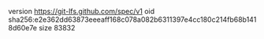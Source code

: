 version https://git-lfs.github.com/spec/v1
oid sha256:e2e362dd63873eeeaff168c078a082b6311397e4cc180c214fb68b1418d60e7e
size 83832
